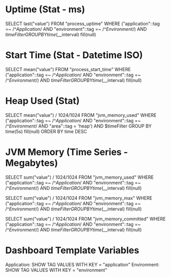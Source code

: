 # Uptime (Stat - ms)
SELECT last("value") FROM "process_uptime" WHERE ("application"::tag =~ /^$Application$/ AND "environment"::tag =~ /^$Environment$/) AND $timeFilter GROUP BY time($__interval) fill(null)

# Start Time (Stat - Datetime ISO)
SELECT mean("value") FROM "process_start_time" WHERE ("application"::tag =~ /^$Application$/ AND "environment"::tag =~ /^$Environment$/) AND $timeFilter GROUP BY time($__interval) fill(null)

# Heap Used (Stat)
SELECT mean("value")  / 1024/1024 FROM "jvm_memory_used" WHERE ("application"::tag =~ /^$Application$/ AND "environment"::tag =~ /^$Environment$/ AND "area"::tag = 'heap') AND $timeFilter GROUP BY time(5s) fill(null) ORDER BY time DESC

# JVM Memory (Time Series - Megabytes)
SELECT sum("value")  / 1024/1024 FROM "jvm_memory_used" WHERE ("application"::tag =~ /^$Application$/ AND "environment"::tag =~ /^$Environment$/) AND $timeFilter GROUP BY time($__interval) fill(null)

SELECT sum("value")  / 1024/1024 FROM "jvm_memory_max" WHERE ("application"::tag =~ /^$Application$/ AND "environment"::tag =~ /^$Environment$/) AND $timeFilter GROUP BY time($__interval) fill(null)

SELECT sum("value")  / 1024/1024 FROM "jvm_memory_committed" WHERE ("application"::tag =~ /^$Application$/ AND "environment"::tag =~ /^$Environment$/) AND $timeFilter GROUP BY time($__interval) fill(null)



# Dashboard Template Variables
Application: SHOW TAG VALUES WITH KEY = "application"
Environment: SHOW TAG VALUES WITH KEY = "environment"